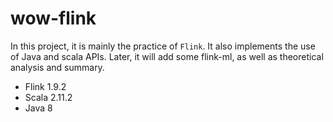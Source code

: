 # wow-flink

In this project, it is mainly the practice of `Flink`. It also implements the use of Java and scala APIs. Later, it will add some flink-ml, as well as theoretical analysis and summary.

- Flink 1.9.2
- Scala 2.11.2
- Java 8